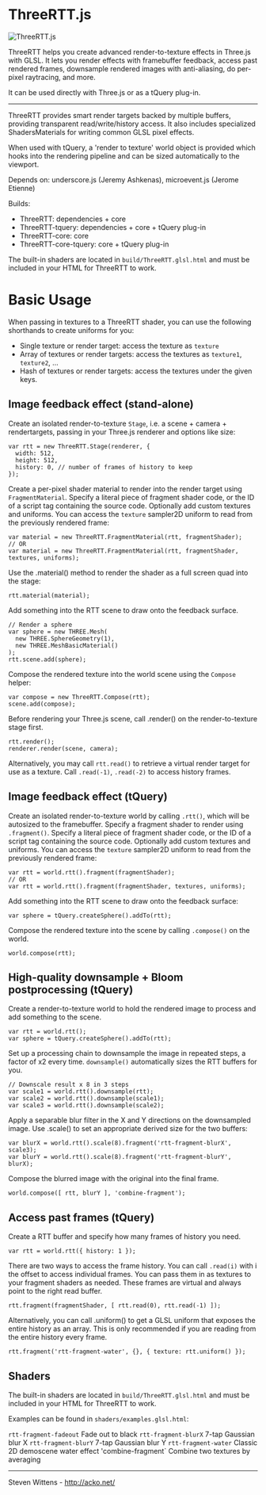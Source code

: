 ThreeRTT.js
==========

![ThreeRTT.js](https://raw.github.com/unconed/ThreeRTT.js/master/misc/ThreeRTT.png)

ThreeRTT helps you create advanced render-to-texture effects in Three.js with GLSL. It lets you render effects with framebuffer feedback, access past rendered frames, downsample rendered images with anti-aliasing, do per-pixel raytracing, and more.

It can be used directly with Three.js or as a tQuery plug-in.

* * *

ThreeRTT provides smart render targets backed by multiple buffers, providing transparent read/write/history access. It also includes specialized ShadersMaterials for writing common GLSL pixel effects.

When used with tQuery, a 'render to texture' world object is provided which hooks into the rendering pipeline and can be sized automatically to the viewport.

Depends on: underscore.js (Jeremy Ashkenas), microevent.js (Jerome Etienne)

Builds:

 * ThreeRTT: dependencies + core
 * ThreeRTT-tquery: dependencies + core + tQuery plug-in
 * ThreeRTT-core: core
 * ThreeRTT-core-tquery: core + tQuery plug-in

The built-in shaders are located in `build/ThreeRTT.glsl.html` and must be included in your HTML for ThreeRTT to work.

Basic Usage
===

When passing in textures to a ThreeRTT shader, you can use the following shorthands to create uniforms for you:

* Single texture or render target: access the texture as `texture`
* Array of textures or render targets: access the textures as `texture1`, `texture2`, ...
* Hash of textures or render targets: access the textures under the given keys.

Image feedback effect (stand-alone)
---

Create an isolated render-to-texture `Stage`, i.e. a scene + camera + rendertargets, passing in your Three.js renderer and options like size:

```
var rtt = new ThreeRTT.Stage(renderer, {
  width: 512,
  height: 512,
  history: 0, // number of frames of history to keep
});
```

Create a per-pixel shader material to render into the render target using `FragmentMaterial`. Specify a literal piece of fragment shader code, or the ID of a script tag containing the source code. Optionally add custom textures and uniforms. You can access the `texture` sampler2D uniform to read from the previously rendered frame:

```
var material = new ThreeRTT.FragmentMaterial(rtt, fragmentShader);
// OR
var material = new ThreeRTT.FragmentMaterial(rtt, fragmentShader, textures, uniforms);
```

Use the .material() method to render the shader as a full screen quad into the stage:

```
rtt.material(material);
```

Add something into the RTT scene to draw onto the feedback surface.
```
// Render a sphere
var sphere = new THREE.Mesh(
  new THREE.SphereGeometry(1),
  new THREE.MeshBasicMaterial()
);
rtt.scene.add(sphere);
```

Compose the rendered texture into the world scene using the `Compose` helper:

```
var compose = new ThreeRTT.Compose(rtt);
scene.add(compose);
```

Before rendering your Three.js scene, call .render() on the render-to-texture stage first.
```
rtt.render();
renderer.render(scene, camera);
```

Alternatively, you may call `rtt.read()` to retrieve a virtual render target for use as a texture. Call `.read(-1)`, `.read(-2)` to access history frames.

Image feedback effect (tQuery)
---

Create an isolated render-to-texture world by calling `.rtt()`, which will be autosized to the framebuffer. Specify a fragment shader to render using `.fragment()`. Specify a literal piece of fragment shader code, or the ID of a script tag containing the source code. Optionally add custom textures and uniforms. You can access the `texture` sampler2D uniform to read from the previously rendered frame:

```
var rtt = world.rtt().fragment(fragmentShader);
// OR
var rtt = world.rtt().fragment(fragmentShader, textures, uniforms);
```

Add something into the RTT scene to draw onto the feedback surface:
```
var sphere = tQuery.createSphere().addTo(rtt);
```

Compose the rendered texture into the scene by calling `.compose()` on the world.
```
world.compose(rtt);
```

High-quality downsample + Bloom postprocessing (tQuery)
-------

Create a render-to-texture world to hold the rendered image to process and add something to the scene.

```
var rtt = world.rtt();
var sphere = tQuery.createSphere().addTo(rtt);
```

Set up a processing chain to downsample the image in repeated steps, a factor of x2 every time. `downsample()` automatically sizes the RTT buffers for you.

```
// Downscale result x 8 in 3 steps
var scale1 = world.rtt().downsample(rtt);
var scale2 = world.rtt().downsample(scale1);
var scale3 = world.rtt().downsample(scale2);
```

Apply a separable blur filter in the X and Y directions on the downsampled image. Use .scale() to set an appropriate derived size for the two buffers:

```
var blurX = world.rtt().scale(8).fragment('rtt-fragment-blurX', scale3);
var blurY = world.rtt().scale(8).fragment('rtt-fragment-blurY', blurX);
```

Compose the blurred image with the original into the final frame.
```
world.compose([ rtt, blurY ], 'combine-fragment');
```

Access past frames (tQuery)
---------------------------

Create a RTT buffer and specify how many frames of history you need.

```
var rtt = world.rtt({ history: 1 });
```

There are two ways to access the frame history. You can call `.read(i)` with i the offset to access individual frames. You can pass them in as textures to your fragment shaders as needed. These frames are virtual and always point to the right read buffer.

```
rtt.fragment(fragmentShader, [ rtt.read(0), rtt.read(-1) ]);
```

Alternatively, you can call .uniform() to get a GLSL uniform that exposes the entire history as an array. This is only recommended if you are reading from the entire history every frame.

```
rtt.fragment('rtt-fragment-water', {}, { texture: rtt.uniform() });
```



Shaders
-------

The built-in shaders are located in `build/ThreeRTT.glsl.html` and must be included in your HTML for ThreeRTT to work.

Examples can be found in `shaders/examples.glsl.html`:

`rtt-fragment-fadeout` Fade out to black
`rtt-fragment-blurX`   7-tap Gaussian blur X
`rtt-fragment-blurY` 7-tap Gaussian blur Y
`rtt-fragment-water` Classic 2D demoscene water effect
'combine-fragment` Combine two textures by averaging

* * *

Steven Wittens - http://acko.net/
